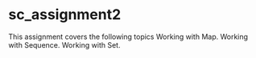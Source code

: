 # sc_assignment2
This assignment covers the following topics
    Working with Map. 
    Working with Sequence.
    Working with Set. 

